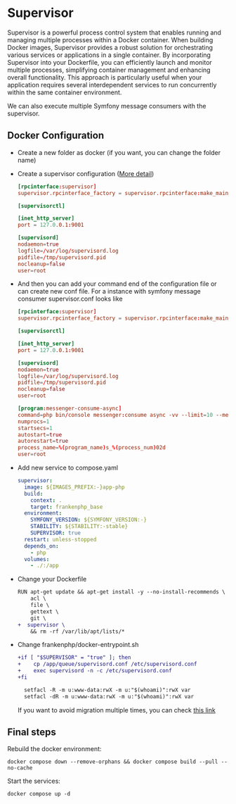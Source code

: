 # Supervisor
Supervisor is a powerful process control system that enables running and managing multiple processes within a Docker container. 
When building Docker images, Supervisor provides a robust solution for orchestrating various services or applications in a single container.
By incorporating Supervisor into your Dockerfile, you can efficiently launch and monitor multiple processes, simplifying container management and enhancing overall functionality. 
This approach is particularly useful when your application requires several interdependent services to run concurrently within the same container environment.

We can also execute multiple Symfony message consumers with the supervisor.
## Docker Configuration
* Create a new folder as docker (if you want, you can change the folder name)
* Create a supervisor configuration ([More detail](http://supervisord.org/configuration.html))
  ```conf
  [rpcinterface:supervisor]
  supervisor.rpcinterface_factory = supervisor.rpcinterface:make_main_rpcinterface

  [supervisorctl]

  [inet_http_server]
  port = 127.0.0.1:9001

  [supervisord]
  nodaemon=true
  logfile=/var/log/supervisord.log
  pidfile=/tmp/supervisord.pid
  nocleanup=false
  user=root
  ```
* And then you can add your command end of the configuration file or can create new conf file. 
For a instance with symfony message consumer supervisor.conf looks like
  ```conf
  [rpcinterface:supervisor]
  supervisor.rpcinterface_factory = supervisor.rpcinterface:make_main_rpcinterface

  [supervisorctl]

  [inet_http_server]
  port = 127.0.0.1:9001

  [supervisord]
  nodaemon=true
  logfile=/var/log/supervisord.log
  pidfile=/tmp/supervisord.pid
  nocleanup=false
  user=root

  [program:messenger-consume-async]
  command=php bin/console messenger:consume async -vv --limit=10 --memory-limit=128M --time-limit=3600
  numprocs=1
  startsecs=1
  autostart=true
  autorestart=true
  process_name=%(program_name)s_%(process_num)02d
  user=root
  ```

* Add new service to compose.yaml
  ```yaml
  supervisor:
    image: ${IMAGES_PREFIX:-}app-php
    build:
      context: .
      target: frankenphp_base
    environment:
      SYMFONY_VERSION: ${SYMFONY_VERSION:-}
      STABILITY: ${STABILITY:-stable}
      SUPERVISOR: true
    restart: unless-stopped
    depends_on:
      - php
    volumes:
      - ./:/app
  ```

* Change your Dockerfile
  ```diff
  RUN apt-get update && apt-get install -y --no-install-recommends \
	  acl \
	  file \
	  gettext \
	  git \
  +  supervisor \
	  && rm -rf /var/lib/apt/lists/*
  ```

* Change frankenphp/docker-entrypoint.sh
  ```diff
  +if [ "$SUPERVISOR" = "true" ]; then
  +    cp /app/queue/supervisord.conf /etc/supervisord.conf
  +    exec supervisord -n -c /etc/supervisord.conf
  +fi
  
	setfacl -R -m u:www-data:rwX -m u:"$(whoami)":rwX var
	setfacl -dR -m u:www-data:rwX -m u:"$(whoami)":rwX var
  ```
  If you want to avoid migration multiple times, you can check [this link](https://github.com/dunglas/symfony-docker/issues/539#issuecomment-2051258892)

## Final steps
Rebuild the docker environment:
```shell
docker compose down --remove-orphans && docker compose build --pull --no-cache
```

Start the services:
```shell
docker compose up -d
```
